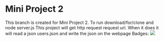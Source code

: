 # Mini Project 2
This branch is created for Mini Project 2. To run download/for/clone and node server.js
This project will get http request request url. When it does it will read a json users.json and write the json on the webpage
Badges:
<a href="https://codeclimate.com/github/LooseEndedPal/Modern-Web-Technologies-Archive/maintainability"><img src="https://api.codeclimate.com/v1/badges/7423b9e695feed0888a7/maintainability" /></a>
